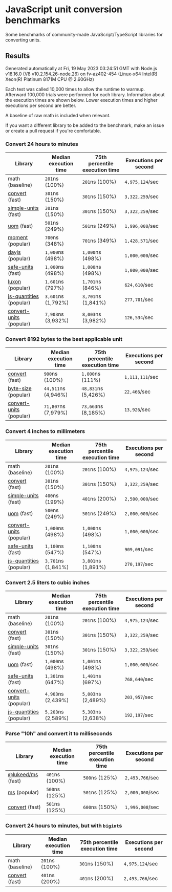 # JavaScript unit conversion benchmarks

Some benchmarks of community-made JavaScript/TypeScript libraries for converting units.

## Results

<!-- beginblock(results) -->

Generated automatically at Fri, 19 May 2023 03:24:51 GMT with Node.js v18.16.0 (V8 v10.2.154.26-node.26) on fv-az402-454 (Linux-x64 Intel(R) Xeon(R) Platinum 8171M CPU @ 2.60GHz)

Each test was called 10,000 times to allow the runtime to warmup.
Afterward 100,000 trials were performed for each library.
Information about the execution times are shown below.
Lower execution times and higher executions per second are better.

A baseline of raw math is included when relevant.

If you want a different library to be added to the benchmark, make an issue or create a pull request if you're comfortable.

### Convert 24 hours to minutes

| Library                                                            | Median execution time | 75th percentile execution time | Executions per second |
| ------------------------------------------------------------------ | --------------------- | ------------------------------ | --------------------- |
| math (baseline)                                                    | `201`ns (100%)        | `201`ns (100%)                 | `4,975,124`/sec       |
| [convert](https://npmjs.com/package/convert) (fast)                | `301`ns (150%)        | `301`ns (150%)                 | `3,322,259`/sec       |
| [simple-units](https://npmjs.com/package/simple-units) (fast)      | `301`ns (150%)        | `301`ns (150%)                 | `3,322,259`/sec       |
| [uom](https://npmjs.com/package/uom) (fast)                        | `501`ns (249%)        | `501`ns (249%)                 | `1,996,008`/sec       |
| [moment](https://npmjs.com/package/moment) (popular)               | `700`ns (348%)        | `701`ns (349%)                 | `1,428,571`/sec       |
| [dayjs](https://npmjs.com/package/dayjs) (popular)                 | `1,000`ns (498%)      | `1,000`ns (498%)               | `1,000,000`/sec       |
| [safe-units](https://npmjs.com/package/safe-units) (fast)          | `1,000`ns (498%)      | `1,000`ns (498%)               | `1,000,000`/sec       |
| [luxon](https://npmjs.com/package/luxon) (popular)                 | `1,601`ns (797%)      | `1,701`ns (846%)               | `624,610`/sec         |
| [js-quantities](https://npmjs.com/package/js-quantities) (popular) | `3,601`ns (1,792%)    | `3,701`ns (1,841%)             | `277,701`/sec         |
| [convert-units](https://npmjs.com/package/convert-units) (popular) | `7,903`ns (3,932%)    | `8,003`ns (3,982%)             | `126,534`/sec         |

### Convert 8192 bytes to the best applicable unit

| Library                                                            | Median execution time | 75th percentile execution time | Executions per second |
| ------------------------------------------------------------------ | --------------------- | ------------------------------ | --------------------- |
| [convert](https://npmjs.com/package/convert) (fast)                | `900`ns (100%)        | `1,000`ns (111%)               | `1,111,111`/sec       |
| [byte-size](https://npmjs.com/package/byte-size) (popular)         | `44,511`ns (4,946%)   | `48,831`ns (5,426%)            | `22,466`/sec          |
| [convert-units](https://npmjs.com/package/convert-units) (popular) | `71,807`ns (7,979%)   | `73,663`ns (8,185%)            | `13,926`/sec          |

### Convert 4 inches to millimeters

| Library                                                            | Median execution time | 75th percentile execution time | Executions per second |
| ------------------------------------------------------------------ | --------------------- | ------------------------------ | --------------------- |
| math (baseline)                                                    | `201`ns (100%)        | `201`ns (100%)                 | `4,975,124`/sec       |
| [convert](https://npmjs.com/package/convert) (fast)                | `301`ns (150%)        | `301`ns (150%)                 | `3,322,259`/sec       |
| [simple-units](https://npmjs.com/package/simple-units) (fast)      | `400`ns (199%)        | `401`ns (200%)                 | `2,500,000`/sec       |
| [uom](https://npmjs.com/package/uom) (fast)                        | `500`ns (249%)        | `501`ns (249%)                 | `2,000,000`/sec       |
| [convert-units](https://npmjs.com/package/convert-units) (popular) | `1,000`ns (498%)      | `1,000`ns (498%)               | `1,000,000`/sec       |
| [safe-units](https://npmjs.com/package/safe-units) (fast)          | `1,100`ns (547%)      | `1,100`ns (547%)               | `909,091`/sec         |
| [js-quantities](https://npmjs.com/package/js-quantities) (popular) | `3,701`ns (1,841%)    | `3,801`ns (1,891%)             | `270,197`/sec         |

### Convert 2.5 liters to cubic inches

| Library                                                            | Median execution time | 75th percentile execution time | Executions per second |
| ------------------------------------------------------------------ | --------------------- | ------------------------------ | --------------------- |
| math (baseline)                                                    | `201`ns (100%)        | `201`ns (100%)                 | `4,975,124`/sec       |
| [convert](https://npmjs.com/package/convert) (fast)                | `301`ns (150%)        | `301`ns (150%)                 | `3,322,259`/sec       |
| [simple-units](https://npmjs.com/package/simple-units) (fast)      | `301`ns (150%)        | `301`ns (150%)                 | `3,322,259`/sec       |
| [uom](https://npmjs.com/package/uom) (fast)                        | `1,000`ns (498%)      | `1,001`ns (498%)               | `1,000,000`/sec       |
| [safe-units](https://npmjs.com/package/safe-units) (fast)          | `1,301`ns (647%)      | `1,401`ns (697%)               | `768,640`/sec         |
| [convert-units](https://npmjs.com/package/convert-units) (popular) | `4,903`ns (2,439%)    | `5,003`ns (2,489%)             | `203,957`/sec         |
| [js-quantities](https://npmjs.com/package/js-quantities) (popular) | `5,203`ns (2,589%)    | `5,303`ns (2,638%)             | `192,197`/sec         |

### Parse "10h" and convert it to milliseconds

| Library                                                   | Median execution time | 75th percentile execution time | Executions per second |
| --------------------------------------------------------- | --------------------- | ------------------------------ | --------------------- |
| [@lukeed/ms](https://npmjs.com/package/@lukeed/ms) (fast) | `401`ns (100%)        | `500`ns (125%)                 | `2,493,766`/sec       |
| [ms](https://npmjs.com/package/ms) (popular)              | `500`ns (125%)        | `501`ns (125%)                 | `2,000,000`/sec       |
| [convert](https://npmjs.com/package/convert) (fast)       | `501`ns (125%)        | `600`ns (150%)                 | `1,996,008`/sec       |

### Convert 24 hours to minutes, but with `bigint`s

| Library                                             | Median execution time | 75th percentile execution time | Executions per second |
| --------------------------------------------------- | --------------------- | ------------------------------ | --------------------- |
| math (baseline)                                     | `201`ns (100%)        | `301`ns (150%)                 | `4,975,124`/sec       |
| [convert](https://npmjs.com/package/convert) (fast) | `401`ns (200%)        | `401`ns (200%)                 | `2,493,766`/sec       |

<!-- endblock(results) -->
